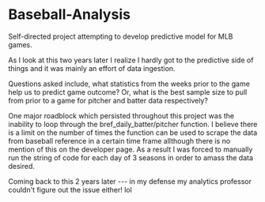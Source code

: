 # Baseball-Analysis
Self-directed project attempting to develop predictive model for MLB games.

As I look at this two years later I realize I hardly got to the predictive side of things and it was mainly an effort of data ingestion.

Questions asked include, what statistics from the weeks prior to the game help us to predict game outcome? Or, what is the best sample size to pull from prior to a game for pitcher and batter data respectively?


One major roadblock which persisted throughout this project was the inability to loop through the bref_daily_batter/pitcher function. I believe there is a limit on the number of times the function can be used to scrape the data from baseball reference in a certain time frame allthough there is no mention of this on the developer page. As a result I was forced to manually run the string of code for each day of 3 seasons in order to amass the data desired.

Coming back to this 2 years later --- in my defense my analytics professor couldn't figure out the issue either! lol

